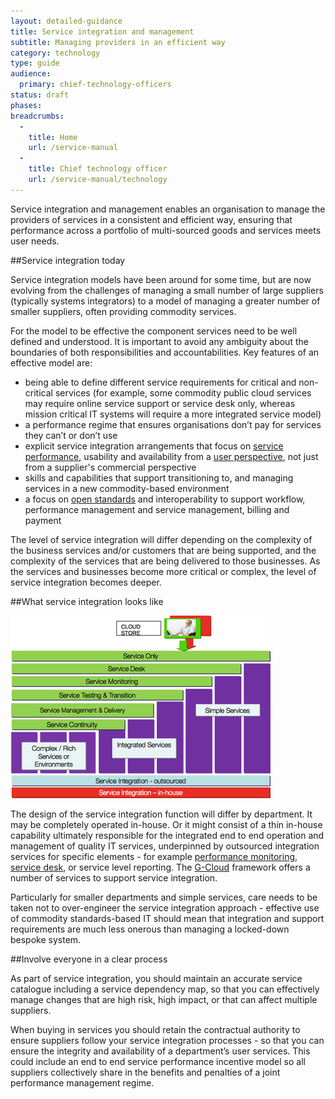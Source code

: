 ```yaml
---
layout: detailed-guidance
title: Service integration and management
subtitle: Managing providers in an efficient way
category: technology
type: guide
audience:
  primary: chief-technology-officers
status: draft
phases:
breadcrumbs:
  -
    title: Home
    url: /service-manual
  -
    title: Chief technology officer
    url: /service-manual/technology
---
```


Service integration and management enables an organisation to manage the providers of services in a consistent and efficient way, ensuring that performance across a portfolio of multi-sourced goods and services meets user needs.

##Service integration today

Service integration models have been around for some time, but are now evolving from the challenges of managing a small number of large suppliers (typically systems integrators) to a model of managing a greater number of smaller suppliers, often providing commodity services.

For the model to be effective the component services need to be well defined and understood. It is important to avoid any ambiguity about the boundaries of both responsibilities and accountabilities. Key features of an effective model are:

* being able to define different service requirements for critical and non-critical services (for example, some commodity public cloud services may require online service support or service desk only, whereas mission critical IT systems will require a more integrated service model)
* a performance regime that ensures organisations don’t pay for services they can’t or don’t use
* explicit service integration arrangements that focus on [service performance](/service-manual/operations/monitoring.html), usability and availability from a [user perspective](/service-manual/users), not just from a supplier's commercial perspective
* skills and capabilities that support transitioning to, and managing services in a new commodity-based environment
* a focus on [open standards](/service-manual/making-software/open-standards-and-licensing.html) and interoperability to support workflow, performance management and service management, billing and payment

The level of service integration will differ depending on the complexity of the business services and/or customers that are being supported, and the complexity of the services that are being delivered to those businesses. As the services and businesses become more critical or complex, the level of service integration becomes deeper.

##What service integration looks like

<img src="/service-manual/assets/images/service-integration-diagram.png" alt="Diagram showing what service integration looks like for government" />

The design of the service integration function will differ by department. It may be completely operated in-house. Or it might consist of a thin in-house capability ultimately responsible for the integrated end to end operation and management of quality IT services, underpinned by outsourced integration services for specific elements - for example [performance monitoring](/service-manual/making-software/analytics-tools.html), [service desk](/service-manual/operations/helpdesk.html), or service level reporting. The [G-Cloud](http://gcloud.civilservice.gov.uk/cloudstore/) framework offers a number of services to support service integration.

Particularly for smaller departments and simple services, care needs to be taken not to over-engineer the service integration approach - effective use of commodity standards-based IT should mean that integration and support requirements are much less onerous than managing a locked-down bespoke system.

##Involve everyone in a clear process

As part of service integration, you should maintain an accurate service catalogue including a service dependency map, so that you can effectively manage changes that are high risk, high impact, or that can affect multiple suppliers.

When buying in services you should retain the contractual authority to ensure suppliers follow your service integration processes - so that you can ensure the integrity and availability of a department’s user services. This could include an end to end service performance incentive model so all suppliers collectively share in the benefits and penalties of a joint performance management regime.